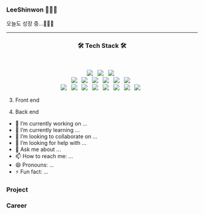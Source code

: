 ### LeeShinwon 👩🏻‍💻
오늘도 성장 중...🏃🏻‍♀️

* * * * * * *


  <h3 align="center"><b>🛠 Tech Stack 🛠</b></h3>
</br>
<p align="center">
<img src="https://img.shields.io/badge/HTML5-E34F26?style=flat-square&logo=HTML5&logoColor=white"/></a> &nbsp
<img src="https://img.shields.io/badge/CSS3-1572B6?style=flat-square&logo=CSS3&logoColor=white"/></a> &nbsp
<img src="https://img.shields.io/badge/JavaScript-F7DF1E?style=flat-square&logo=JavaScript&logoColor=white"/></a> &nbsp
<br>
<img src="https://img.shields.io/badge/Java-007396?style=flat-square&logo=Java&logoColor=white"/></a> &nbsp
<img src="https://img.shields.io/badge/Android-3DDC84?style=flat-square&logo=Android&logoColor=white"/></a> &nbsp 
<img src="https://img.shields.io/badge/MySQL-4479A1?style=flat-square&logo=MySQL&logoColor=white"/></a> &nbsp 
<img src="https://img.shields.io/badge/Flutter-02569B?style=flat-square&logo=Flutter&logoColor=white"/></a> &nbsp 
<img src="https://img.shields.io/badge/Dart-0175C2?style=flat-square&logo=Dart&logoColor=white"/></a> &nbsp 
<img src="https://img.shields.io/badge/Firebase-FFCA28?style=flat-square&logo=Firebase&logoColor=white"/></a> &nbsp 
<br>
<img src="https://img.shields.io/badge/C-A8B9CC?style=flat-square&logo=C&logoColor=white"/></a> &nbsp 
<img src="https://img.shields.io/badge/c++-00599C?style=flat-square&logo=c%2B%2B&logoColor=white"/></a> &nbsp 
<img src="https://img.shields.io/badge/Python-00599C?style=flat-square&logo=c%2B%2B&logoColor=white"/></a> &nbsp 
<img src="https://img.shields.io/badge/FileZilla-BF0000?style=flat-square&logo=FileZilla&logoColor=white"/></a> &nbsp
<img src="https://img.shields.io/badge/Docker-2496ED?style=flat-square&logo=Docker&logoColor=white"/></a> &nbsp 
<img src="https://img.shields.io/badge/VirtualBox-183A61?style=flat-square&logo=VirtualBox&logoColor=white"/></a> &nbsp 
<img src="https://img.shields.io/badge/Spring-6DB33F?style=flat-square&logo=Spring&logoColor=white"/></a> &nbsp 
<img src="https://img.shields.io/badge/FileZilla-BF0000?style=flat-square&logo=FileZilla&logoColor=white"/></a> &nbsp </p>

  3. Front end
  
  5. Back end
- 🔭 I’m currently working on ...
- 🌱 I’m currently learning ...
- 👯 I’m looking to collaborate on ...
- 🤔 I’m looking for help with ...
- 💬 Ask me about ...
- 📫 How to reach me: ...
- 😄 Pronouns: ...
- ⚡ Fun fact: ...

### Project

### Career


